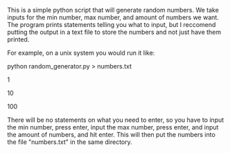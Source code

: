 This is a simple python script that will generate random numbers. We take inputs for the min number, max number, and amount of numbers we want.
The program prints statements telling you what to input, but I reccomend putting the output in a text file to store the numbers and not just have them printed.

For example, on a unix system you would run it like:

python random_generator.py > numbers.txt

1

10

100

There will be no statements on what you need to enter, so you have to input the min number, press enter, input the max number, press enter, and input the amount of numbers, and hit enter. This will then put the numbers into the file "numbers.txt" in the same directory.
